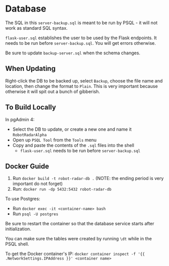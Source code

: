 # Database
The SQL in this `server-backup.sql` is meant to be run by PSQL - it will not work as 
standard SQL syntax. 

`flask-user.sql` establishes the user to be used by the Flask endpoints.  It needs to be run 
before `server-backup.sql`.  You will get errors otherwise.

Be sure to update `backup-server.sql` when the schema changes.

## When Updating
Right-click the DB to be backed up, select `Backup`, choose the file name and
location, then change the format to `Plain`.  This is very important because
otherwise it will spit out a bunch of gibberish. 

## To Build Locally
In pgAdmin 4:
- Select the DB to update, or create a new one and name it `RobotRadarAlpha`
- Open up `PSQL Tool` from the `Tools` menu
- Copy and paste the contents of the `.sql` files into the shell
  - `flask-user.sql` needs to be run before `server-backup.sql`

## Docker Guide 
1. Run `docker build -t robot-radar-db .`
(NOTE: the ending period is very important do not forget)
2. Run: `docker run -dp 5432:5432 robot-radar-db`

To use Postgres:
- Run `docker exec -it <container-name> bash`
- Run `psql -U postgres`

Be sure to restart the container so that the database service
starts after initialization.

You can make sure the tables were created by running `\dt` while in the PSQL shell.

To get the Docker container's IP:
`docker container inspect -f '{{ .NetworkSettings.IPAddress }}' <container name>`